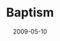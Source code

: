 ---
layout: message
category: message
series: "Filled"
title: "Baptism"
date: 2009-05-10
audio-description: "Brian Tome shares about the life change that comes from the Holy Spirit and the importance of baptism."
audio: "http://s3.amazonaws.com/crossroadsaudiomessages/Filled4.mp3"
audio-title: "Filled&#58; Baptism"
audio-duration: "13&#58;46"
video-description: "Brian Tome discusses the role of the Holy Spirit and the importance of baptism."
video-title: "Filled&#58; Baptism"
video: "https://s3.amazonaws.com/crossroadsvideomessages/Filled4.mp4"
---